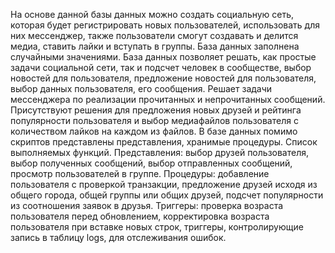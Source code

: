 На основе данной базы данных можно создать социальную сеть, которая будет регистрировать новых пользователей, использовать для них мессенджер, также пользователи смогут создавать и делится медиа, ставить лайки и вступать в группы. База данных заполнена случайными значениями. База данных позволяет решать, как простые задачи социальной сети, так и подсчет человек в сообществе, выбор новостей для пользователя, предложение новостей для пользователя, выбор данных пользователя, его сообщения. Решает задачи мессенджера по реализации прочитанных и непрочитанных сообщений. Присутствуют решения для предложения новых друзей и рейтинга популярности пользователя и выбор медиафайлов пользователя с количеством лайков на каждом из файлов. В базе данных помимо скриптов представлены представления, хранимые процедуры. Список выполняемых функций. Представления: выбор друзей пользователя, выбор полученных сообщений, выбор отправленных сообщений, просмотр пользователей в группе. Процедуры: добавление пользователя с проверкой транзакции, предложение друзей исходя из общего города, общей группы или общих друзей, подсчет популярности из соотношения заявок в друзья. Триггеры: проверка возраста пользователя перед обновлением, корректировка возраста пользователя при вставке новых строк, триггеры, контролирующие запись в таблицу logs, для отслеживания ошибок.
